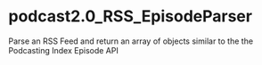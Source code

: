 # podcast2.0_RSS_EpisodeParser
Parse an RSS Feed and return an array of objects similar to the the Podcasting Index Episode API
